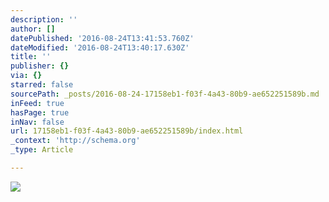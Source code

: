 ```yaml
---
description: ''
author: []
datePublished: '2016-08-24T13:41:53.760Z'
dateModified: '2016-08-24T13:40:17.630Z'
title: ''
publisher: {}
via: {}
starred: false
sourcePath: _posts/2016-08-24-17158eb1-f03f-4a43-80b9-ae652251589b.md
inFeed: true
hasPage: true
inNav: false
url: 17158eb1-f03f-4a43-80b9-ae652251589b/index.html
_context: 'http://schema.org'
_type: Article

---
```

![](https://the-grid-user-content.s3-us-west-2.amazonaws.com/bb87e51c-cf2f-44a3-ba0a-f66488a43f12.jpg)